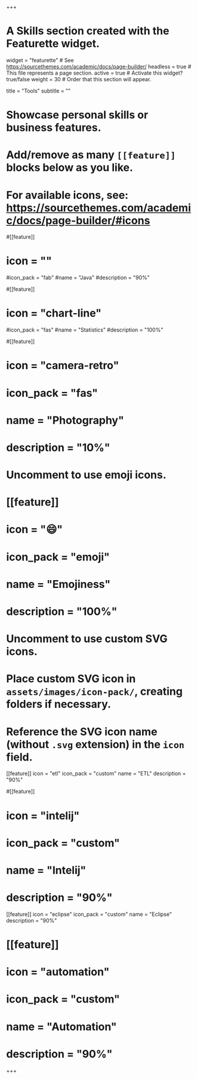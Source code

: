 +++
# A Skills section created with the Featurette widget.
widget = "featurette"  # See https://sourcethemes.com/academic/docs/page-builder/
headless = true  # This file represents a page section.
active = true  # Activate this widget? true/false
weight = 30  # Order that this section will appear.

title = "Tools"
subtitle = ""

# Showcase personal skills or business features.
# 
# Add/remove as many `[[feature]]` blocks below as you like.
# 
# For available icons, see: https://sourcethemes.com/academic/docs/page-builder/#icons

#[[feature]]
 # icon = ""
  #icon_pack = "fab"
  #name = "Java"
  #description = "90%"
  
#[[feature]]
 # icon = "chart-line"
  #icon_pack = "fas"
  #name = "Statistics"
  #description = "100%"  
  
#[[feature]]
 # icon = "camera-retro"
 # icon_pack = "fas"
 # name = "Photography"
 # description = "10%"

# Uncomment to use emoji icons.
# [[feature]]
#  icon = ":smile:"
#  icon_pack = "emoji"
#  name = "Emojiness"
#  description = "100%"  

# Uncomment to use custom SVG icons.
# Place custom SVG icon in `assets/images/icon-pack/`, creating folders if necessary.
# Reference the SVG icon name (without `.svg` extension) in the `icon` field.
 [[feature]]
  icon = "etl"
  icon_pack = "custom"
  name = "ETL"
  description = "90%"

#[[feature]]
#  icon = "intelij"
#  icon_pack = "custom"
#  name = "Intelij"
#  description = "90%"

 [[feature]]
  icon = "eclipse"
  icon_pack = "custom"
  name = "Eclipse"
  description = "90%"

# [[feature]]
#  icon = "automation"
#  icon_pack = "custom"
#  name = "Automation"
#  description = "90%"
+++
